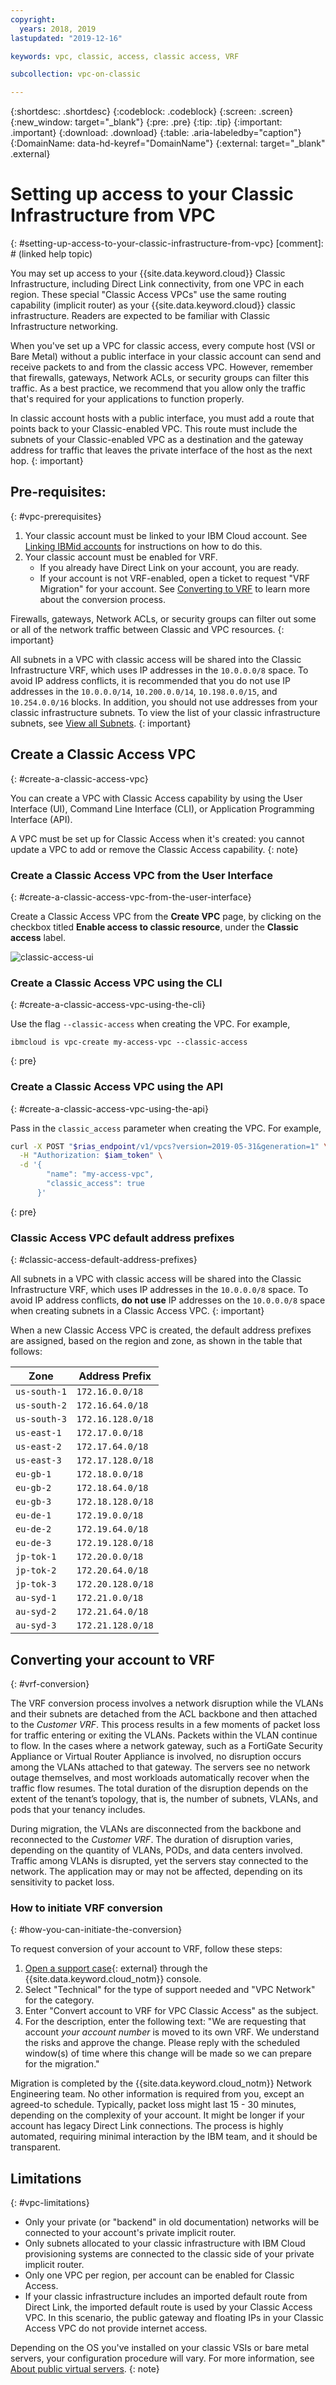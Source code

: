 ```yaml
---
copyright:
  years: 2018, 2019
lastupdated: "2019-12-16"

keywords: vpc, classic, access, classic access, VRF

subcollection: vpc-on-classic

---
```


{:shortdesc: .shortdesc}
{:codeblock: .codeblock}
{:screen: .screen}
{:new_window: target="_blank"}
{:pre: .pre}
{:tip: .tip}
{:important: .important}
{:download: .download}
{:table: .aria-labeledby="caption"}
{:DomainName: data-hd-keyref="DomainName"}
{:external: target="_blank" .external}

# Setting up access to your Classic Infrastructure from VPC
{: #setting-up-access-to-your-classic-infrastructure-from-vpc}
[comment]: # (linked help topic)

You may set up access to your {{site.data.keyword.cloud}} Classic Infrastructure, including Direct Link connectivity, from one VPC in each region. These special "Classic Access VPCs" use the same routing capability (implicit router) as your {{site.data.keyword.cloud}} classic infrastructure. Readers are expected to be familiar with Classic Infrastructure networking.

When you've set up a VPC for classic access, every compute host (VSI or Bare Metal) without a public interface in your classic account can send and receive packets to and from the classic access VPC. However, remember that firewalls, gateways, Network ACLs, or security groups can filter this traffic. As a best practice, we recommend that you allow only the traffic that's required for your applications to function properly.

In classic account hosts with a public interface, you must add a route that points back to your Classic-enabled VPC. This route must include the subnets of your Classic-enabled VPC as a destination and the gateway address for traffic that leaves the private interface of the host as the next hop.
{: important}

## Pre-requisites:
{: #vpc-prerequisites}

1. Your classic account must be linked to your IBM Cloud account. See [Linking IBMid accounts](/docs/account?topic=account-unifyingaccounts) for instructions on how to do this.
1. Your classic account must be enabled for VRF.
    * If you already have Direct Link on your account, you are ready.
    * If your account is not VRF-enabled, open a ticket to request "VRF Migration" for your account. See [Converting to VRF](#vrf-conversion) to learn more about the conversion process.

Firewalls, gateways, Network ACLs, or security groups can filter out some or all of the network traffic between Classic and VPC resources.
{: important}

All subnets in a VPC with classic access will be shared into the Classic Infrastructure VRF, which uses IP addresses in the `10.0.0.0/8` space. To avoid IP address conflicts, it is recommended that you do not use IP addresses in the `10.0.0.0/14`, `10.200.0.0/14`, `10.198.0.0/15`, and `10.254.0.0/16` blocks. In addition,
you should not use addresses from your classic infrastructure subnets. To view the list of your classic infrastructure subnets, see [View all Subnets](/docs/infrastructure/subnets?topic=subnets-view-all-subnets).
{: important}

## Create a Classic Access VPC
{: #create-a-classic-access-vpc}

You can create a VPC with Classic Access capability by using the User Interface (UI), Command Line Interface (CLI), or Application Programming Interface (API).

A VPC must be set up for Classic Access when it's created: you cannot update a VPC to add or remove the Classic Access capability.
{: note}

### Create a Classic Access VPC from the User Interface
{: #create-a-classic-access-vpc-from-the-user-interface}

Create a Classic Access VPC from the **Create VPC** page, by clicking on the checkbox titled **Enable access to classic resource**, under the **Classic access** label.

![classic-access-ui](/images/classic-access-ui.png)

### Create a Classic Access VPC using the CLI
{: #create-a-classic-access-vpc-using-the-cli}

Use the flag `--classic-access` when creating the VPC. For example,

```
ibmcloud is vpc-create my-access-vpc --classic-access
```
{: pre}


### Create a Classic Access VPC using the API
{: #create-a-classic-access-vpc-using-the-api}

Pass in the `classic_access` parameter when creating the VPC. For example,

```bash
curl -X POST "$rias_endpoint/v1/vpcs?version=2019-05-31&generation=1" \
  -H "Authorization: $iam_token" \
  -d '{
        "name": "my-access-vpc",
        "classic_access": true
      }'
```
{: pre}


### Classic Access VPC default address prefixes
{: #classic-access-default-address-prefixes}

All subnets in a VPC with classic access will be shared into the Classic Infrastructure VRF, which uses IP addresses in the `10.0.0.0/8` space. To avoid IP address conflicts, **do not use** IP addresses on the `10.0.0.0/8` space when creating subnets in a Classic Access VPC.
{: important}

When a new Classic Access VPC is created, the default address prefixes are assigned, based on the region and zone, as shown in the table that follows:

Zone         | Address Prefix
---------------|---------------
`us-south-1`   | `172.16.0.0/18`
`us-south-2`   | `172.16.64.0/18`
`us-south-3`   | `172.16.128.0/18`
`us-east-1`    | `172.17.0.0/18`
`us-east-2`    | `172.17.64.0/18`
`us-east-3`    | `172.17.128.0/18`
`eu-gb-1`      | `172.18.0.0/18`
`eu-gb-2`      | `172.18.64.0/18`
`eu-gb-3`      | `172.18.128.0/18`
`eu-de-1`      | `172.19.0.0/18`
`eu-de-2`      | `172.19.64.0/18`
`eu-de-3`      | `172.19.128.0/18`
`jp-tok-1`     | `172.20.0.0/18`
`jp-tok-2`     | `172.20.64.0/18`
`jp-tok-3`     | `172.20.128.0/18`
`au-syd-1`     | `172.21.0.0/18`
`au-syd-2`     | `172.21.64.0/18`
`au-syd-3`     | `172.21.128.0/18`

## Converting your account to VRF
{: #vrf-conversion}

The VRF conversion process involves a network disruption while the VLANs and their subnets are detached from the ACL backbone and then attached to the _Customer VRF_. This process results in a few moments of packet loss for traffic entering or exiting the VLANs. Packets within the VLAN continue to flow. In the cases where a network gateway, such as a FortiGate Security Appliance or Virtual Router Appliance is involved, no disruption occurs among the VLANs attached to that gateway. The servers see no network outage themselves, and most workloads automatically recover when the traffic flow resumes. The total duration of the disruption depends on the extent of the tenant’s topology, that is, the number of subnets, VLANs, and pods that your tenancy includes.

During migration, the VLANs are disconnected from the backbone and reconnected to the _Customer VRF_.  The duration of disruption varies, depending on the quantity of VLANs, PODs, and data centers involved. Traffic among VLANs is disrupted, yet the servers stay connected to the network. The application may or may not be affected, depending on its sensitivity to packet loss.

### How to initiate VRF conversion
{: #how-you-can-initiate-the-conversion}

To request conversion of your account to VRF, follow these steps:

1. [Open a support case](https://cloud.ibm.com/unifiedsupport/cases/add){: external} through the {{site.data.keyword.cloud_notm}} console.
1. Select "Technical" for the type of support needed and "VPC Network" for the category.
1. Enter "Convert account to VRF for VPC Classic Access" as the subject.
1. For the description, enter the following text:
   "We are requesting that account _your account number_ is moved to its own VRF. We understand the risks and approve the change. Please reply with the scheduled window(s) of time where this change will be made so we can prepare for the migration."

Migration is completed by the {{site.data.keyword.cloud_notm}} Network Engineering team. No other information is required from you, except an agreed-to schedule. Typically, packet loss might last 15 - 30 minutes, depending on the complexity of your account. It might be longer if your account has legacy Direct Link connections. The process is highly automated, requiring minimal interaction by the IBM team, and it should be transparent.

## Limitations
{: #vpc-limitations}

* Only your private (or "backend" in old documentation) networks will be connected to your account's private implicit router.
* Only subnets allocated to your classic infrastructure with IBM Cloud provisioning systems are connected to the classic side of your private implicit router.
* Only one VPC per region, per account can be enabled for Classic Access.
* If your classic infrastructure includes an imported default route from Direct Link, the imported default route is used by your Classic Access VPC. In this scenario, the public gateway and floating IPs in your Classic Access VPC do not provide internet access.

Depending on the OS you've installed on your classic VSIs or bare metal servers, your configuration procedure will vary. For more information, see [About public virtual servers](/docs/vsi?topic=virtual-servers-about-public-virtual-servers).
{: note}
